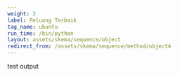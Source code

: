 ```yaml
---
weight: 3
label: Peluang Terbaik
tag_name: ubuntu
run_time: /bin/python
layout: assets/skema/sequence/object
redirect_from: /assets/skema/sequence/method/object4
---
```

test output

